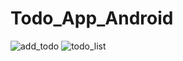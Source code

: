 # Todo_App_Android

![add_todo](https://user-images.githubusercontent.com/96589855/226061901-41fd3846-441d-4a4b-9088-02a971d0837d.jpeg)
![todo_list](https://user-images.githubusercontent.com/96589855/226061905-a63e27d8-22ce-4181-9b11-355a02fa6545.jpeg)
